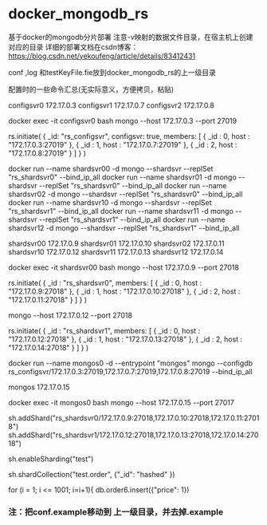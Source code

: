 # docker_mongodb_rs
基于docker的mongodb分片部署
注意-v映射的数据文件目录，在宿主机上创建对应的目录
详细的部署文档在csdn博客：https://blog.csdn.net/yekoufeng/article/details/83412431

conf ,log 和testKeyFile.fie放到docker_mongodb_rs的上一级目录

配置时的一些命令汇总(无实际意义，方便拷贝，粘贴)


configsvr0 172.17.0.3
configsvr1 172.17.0.7
configsvr2 172.17.0.8
	
docker exec -it configsvr0 bash
mongo --host 172.17.0.3 --port 27019
	
rs.initiate(
  {
    _id: "rs_configsvr",
    configsvr: true,
    members: [
      { _id : 0, host : "172.17.0.3:27019" },
      { _id : 1, host : "172.17.0.7:27019" },
      { _id : 2, host : "172.17.0.8:27019" }
    ]
  }
)


docker run --name shardsvr00 -d mongo --shardsvr --replSet "rs_shardsvr0"  --bind_ip_all
docker run --name shardsvr01 -d mongo --shardsvr --replSet "rs_shardsvr0"  --bind_ip_all
docker run --name shardsvr02 -d mongo --shardsvr --replSet "rs_shardsvr0"  --bind_ip_all
docker run --name shardsvr10 -d mongo --shardsvr --replSet "rs_shardsvr1"  --bind_ip_all
docker run --name shardsvr11 -d mongo --shardsvr --replSet "rs_shardsvr1"  --bind_ip_all
docker run --name shardsvr12 -d mongo --shardsvr --replSet "rs_shardsvr1"  --bind_ip_all

shardsvr00 172.17.0.9
shardsvr01 172.17.0.10
shardsvr02 172.17.0.11
shardsvr10 172.17.0.12
shardsvr11 172.17.0.13
shardsvr12 172.17.0.14

docker exec -it shardsvr00 bash
mongo --host 172.17.0.9 --port 27018

rs.initiate(
  {
    _id : "rs_shardsvr0",
    members: [
      { _id : 0, host : "172.17.0.9:27018" },
      { _id : 1, host : "172.17.0.10:27018" },
      { _id : 2, host : "172.17.0.11:27018" }
    ]
  }
)

mongo --host 172.17.0.12 --port 27018

rs.initiate(
  {
    _id : "rs_shardsvr1",
    members: [
      { _id : 0, host : "172.17.0.12:27018" },
      { _id : 1, host : "172.17.0.13:27018" },
      { _id : 2, host : "172.17.0.14:27018" }
    ]
  }
)

docker run --name mongos0 -d --entrypoint "mongos" mongo --configdb rs_configsvr/172.17.0.3:27019,172.17.0.7:27019,172.17.0.8:27019 --bind_ip_all

mongos 172.17.0.15

docker exec -it mongos0 bash
mongo --host 172.17.0.15 --port 27017


sh.addShard("rs_shardsvr0/172.17.0.9:27018,172.17.0.10:27018,172.17.0.11:27018")
sh.addShard("rs_shardsvr1/172.17.0.12:27018,172.17.0.13:27018,172.17.0.14:27018")


sh.enableSharding("test")

sh.shardCollection("test.order", {"_id": "hashed" })

for (i = 1; i <= 1001; i=i+1){
db.order6.insert({"price": 1})
### 注：把conf.example移动到 上一级目录，并去掉.example
